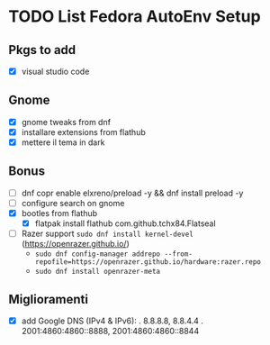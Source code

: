 # TODO List Fedora AutoEnv Setup

## Pkgs to add
- [x] visual studio code

## Gnome
- [x] gnome tweaks from dnf
- [x] installare extensions from flathub
- [x] mettere il tema in dark

## Bonus
- [ ] dnf copr enable elxreno/preload -y && dnf install preload -y
- [ ] configure search on gnome
- [x] bootles from flathub
    - [x] flatpak install flathub com.github.tchx84.Flatseal
- [ ] Razer support `sudo dnf install kernel-devel` (https://openrazer.github.io/)
    - `sudo dnf config-manager addrepo --from-repofile=https://openrazer.github.io/hardware:razer.repo`
    - `sudo dnf install openrazer-meta`

## Miglioramenti
- [x] add Google DNS (IPv4 & IPv6):
    . 8.8.8.8, 8.8.4.4
    . 2001:4860:4860::8888, 2001:4860:4860::8844

